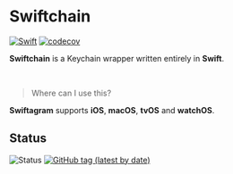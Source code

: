 # Swiftchain
[![Swift](https://img.shields.io/badge/Swift-5.0-%23DE5C43?style=flat&logo=swift)](https://swift.org)
[![codecov](https://codecov.io/gh/sbertix/Swiftchain/branch/main/graph/badge.svg)](https://codecov.io/gh/sbertix/Swiftchain)

**Swiftchain** is a Keychain wrapper written entirely in **Swift**.

<br/>

> Where can I use this?

**Swiftagram** supports **iOS**, **macOS**, **tvOS** and **watchOS**.

## Status
![Status](https://github.com/sbertix/Swiftagram/workflows/master/badge.svg)
[![GitHub tag (latest by date)](https://img.shields.io/github/v/tag/sbertix/Swifthcain)](https://github.com/sbertix/Swiftchain/wiki)

